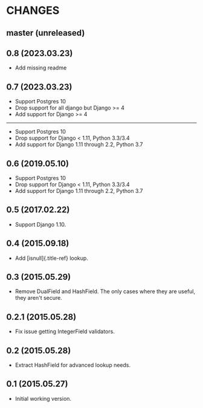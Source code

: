 # CHANGES

## master (unreleased)

## 0.8 (2023.03.23)

-   Add missing readme

## 0.7 (2023.03.23)

-   Support Postgres 10
-   Drop support for all django but Django \>= 4
-   Add support for Django \>= 4

------------------------------------------------------------------------

-   Support Postgres 10
-   Drop support for Django \< 1.11, Python 3.3/3.4
-   Add support for Django 1.11 through 2.2, Python 3.7

## 0.6 (2019.05.10)

-   Support Postgres 10
-   Drop support for Django \< 1.11, Python 3.3/3.4
-   Add support for Django 1.11 through 2.2, Python 3.7

## 0.5 (2017.02.22)

-   Support Django 1.10.

## 0.4 (2015.09.18)

-   Add [isnull]{.title-ref} lookup.

## 0.3 (2015.05.29)

-   Remove DualField and HashField. The only cases where they are
    useful, they aren\'t secure.

## 0.2.1 (2015.05.28)

-   Fix issue getting IntegerField validators.

## 0.2 (2015.05.28)

-   Extract HashField for advanced lookup needs.

## 0.1 (2015.05.27)

-   Initial working version.
